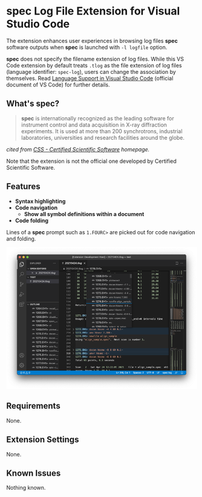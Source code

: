 # __spec__ Log File Extension for Visual Studio Code

The extension enhances user experiences in browsing log files __spec__ software outputs when __spec__ is launched with `-l logfile` option.

__spec__ does not specify the filename extension of log files.
While this VS Code extension by default treats `.tlog` as the file extension of log files (language identifier: `spec-log`), users can change the association by themselves.
Read [Language Support in Visual Studio Code](https://code.visualstudio.com/docs/languages/overview) (official document of VS Code) for further details.

## What's __spec__?

> __spec__ is internationally recognized as the leading software for instrument control and data acquisition in X-ray diffraction experiments.
> It is used at more than 200 synchrotrons, industrial laboratories, universities and research facilities around the globe.

_cited from [CSS - Certified Scientific Software](https://www.certif.com) homepage._

Note that the extension is not the official one developed by Certified Scientific Software.
<!-- Use [GitHub issues](https://github.com/fujidana/vscode-spec-log/issues) for bug reports and feature requests about the extension. -->

## Features

* __Syntax highlighting__
* __Code navigation__
  * __Show all symbol definitions within a document__
* __Code folding__

Lines of a __spec__ prompt such as `1.FOURC>` are picked out for code navigation and folding.

![screenshot](resources/screenshot.png)

## Requirements

None.

## Extension Settings

None.

## Known Issues

Nothing known.
